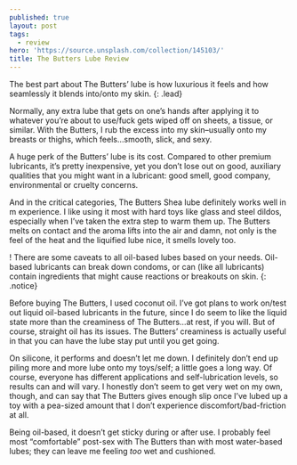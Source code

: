 ```yaml
---
published: true
layout: post
tags:
  - review
hero: 'https://source.unsplash.com/collection/145103/'
title: The Butters Lube Review
---
```

The best part about The Butters’ lube is how luxurious it feels and how seamlessly it blends into/onto my skin. 
{: .lead}

Normally, any extra lube that gets on one’s hands after applying it to whatever you’re about to use/fuck gets wiped off on sheets, a tissue, or similar. With the Butters, I rub the excess into my skin–usually onto my breasts or thighs, which feels…smooth, slick, and sexy.
<!--break-->

A huge perk of the Butters’ lube is its cost. Compared to other premium lubricants, it’s pretty inexpensive, yet you don’t lose out on good, auxiliary qualities that you might want in a lubricant: good smell, good company, environmental or cruelty concerns.

And in the critical categories, The Butters Shea lube definitely works well in m experience. I like using it most with hard toys like glass and steel dildos, especially when I’ve taken the extra step to warm them up. The Butters melts on contact and the aroma lifts into the air and damn, not only is the feel of the heat and the liquified lube nice, it smells lovely too. 

! There are some caveats to all oil-based lubes based on your needs. Oil-based lubricants can break down condoms, or can (like all lubricants) contain ingredients that might cause reactions or breakouts on skin.
{: .notice}

Before buying The Butters, I used coconut oil. I’ve got plans to work on/test out liquid oil-based lubricants in the future, since I do seem to like the liquid state more than the creaminess of The Butters…at rest, if you will. But  of course, straight oil has its issues. The Butters’ creaminess is actually useful in that you can have the lube stay put until you get going.

On silicone, it performs and doesn’t let me down. I definitely don’t end up piling more and more lube onto my toys/self; a little goes a long way. Of course, everyone has different applications and self-lubrication levels, so results can and will vary. I honestly don’t seem to get very wet on my own, though, and can say that The Butters gives enough slip once I’ve lubed up a toy with a pea-sized amount that I don’t experience discomfort/bad-friction at all.

Being oil-based, it doesn’t get sticky during or after use. I probably feel most “comfortable” post-sex with The Butters than with most water-based lubes; they can leave me feeling *too* wet and cushioned.
